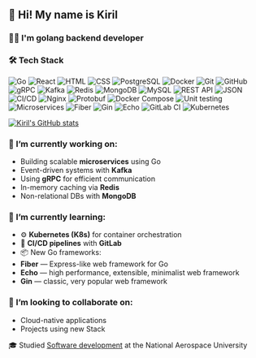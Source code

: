 ## 👋 Hi! My name is Kiril

### 🧑‍💻 I'm golang backend developer

### 🛠 Tech Stack

![Go](https://img.shields.io/badge/-Go-00ADD8?logo=go&logoColor=white&style=for-the-badge)
![React](https://img.shields.io/badge/-React-61DAFB?logo=react&logoColor=white&style=for-the-badge)
![HTML](https://img.shields.io/badge/-HTML-E34F26?logo=html5&logoColor=white&style=for-the-badge)
![CSS](https://img.shields.io/badge/-CSS-1572B6?logo=css3&logoColor=white&style=for-the-badge)
![PostgreSQL](https://img.shields.io/badge/-PostgreSQL-4169E1?logo=postgresql&logoColor=white&style=for-the-badge)
![Docker](https://img.shields.io/badge/-Docker-2496ED?logo=docker&logoColor=white&style=for-the-badge)
![Git](https://img.shields.io/badge/-Git-F05032?logo=git&logoColor=white&style=for-the-badge)
![GitHub](https://img.shields.io/badge/-GitHub-181717?logo=github&logoColor=white&style=for-the-badge)
![gRPC](https://img.shields.io/badge/-gRPC-4EA94B?logo=grpc&logoColor=white&style=for-the-badge)
![Kafka](https://img.shields.io/badge/-Kafka-231F20?logo=apachekafka&logoColor=white&style=for-the-badge)
![Redis](https://img.shields.io/badge/-Redis-DC382D?logo=redis&logoColor=white&style=for-the-badge)
![MongoDB](https://img.shields.io/badge/-MongoDB-47A248?logo=mongodb&logoColor=white&style=for-the-badge)
![MySQL](https://img.shields.io/badge/-MySQL-4479A1?logo=mysql&logoColor=white&style=for-the-badge)
![REST API](https://img.shields.io/badge/-REST_API-FF6C37?logo=rest&logoColor=white&style=for-the-badge)
![JSON](https://img.shields.io/badge/-JSON-000000?logo=json&logoColor=white&style=for-the-badge)
![CI/CD](https://img.shields.io/badge/-CI/CD-FF6C37?logo=githubactions&logoColor=white&style=for-the-badge)
![Nginx](https://img.shields.io/badge/-Nginx-009639?logo=nginx&logoColor=white&style=for-the-badge)
![Protobuf](https://img.shields.io/badge/-Protobuf-4EA94B?style=for-the-badge&logoColor=white)
![Docker Compose](https://img.shields.io/badge/-Docker_Compose-2496ED?logo=docker&logoColor=white&style=for-the-badge)
![Unit testing](https://img.shields.io/badge/-Unit_testing-25A162?logo=testinglibrary&logoColor=white&style=for-the-badge)
![Microservices](https://img.shields.io/badge/-Microservices-FF6C37?style=for-the-badge&logoColor=white)
![Fiber](https://img.shields.io/badge/-Fiber-00ADB5?style=for-the-badge&logoColor=white)
![Gin](https://img.shields.io/badge/-Gin-000000?style=for-the-badge&logoColor=white)
![Echo](https://img.shields.io/badge/-Echo-303030?style=for-the-badge&logoColor=white)
![GitLab CI](https://img.shields.io/badge/-GitLab%20CI-FC6D26?logo=gitlab&logoColor=white&style=for-the-badge)
![Kubernetes](https://img.shields.io/badge/-Kubernetes-326CE5?logo=kubernetes&logoColor=white&style=for-the-badge)


[![Kiril's GitHub stats](https://github-readme-stats.vercel.app/api?username=NorthDice&theme=radical&hide=prs,issues,contribs)](https://github.com/anuraghazra/github-readme-stats)

### 🔭 I’m currently working on:
- Building scalable **microservices** using Go
- Event-driven systems with **Kafka**
- Using **gRPC** for efficient communication
- In-memory caching via **Redis**
- Non-relational DBs with **MongoDB**
  
### 🧪 I’m currently learning:
- ⚙️ **Kubernetes (K8s)** for container orchestration
- 🔁 **CI/CD pipelines** with **GitLab**
- 📦 New Go frameworks:
- **Fiber** — Express-like web framework for Go
- **Echo** — high performance, extensible, minimalist web framework
- **Gin** — classic, very popular web framework
  
### 🤝 I’m looking to collaborate on:
- Cloud-native applications
- Projects using new Stack


🎓 Studied [Software development](https://www.linkedin.com/school/national-aerospace-university/?originalSubdomain=ua) at the National Aerospace University

<!--
✉️  You can contact me at [mister.balychev@gmail.com](mailto:mister.balychev@gmail.com)

Here are some ideas to get you started:

- 🔭 I’m currently working on ...
- 🌱 I’m currently learning ...
- 👯 I’m looking to collaborate on ...
- 🤔 I’m looking for help with ...
- 💬 Ask me about ...
- 📫 How to reach me: ...
- 😄 Pronouns: ...
- ⚡ Fun fact: ...
-->
